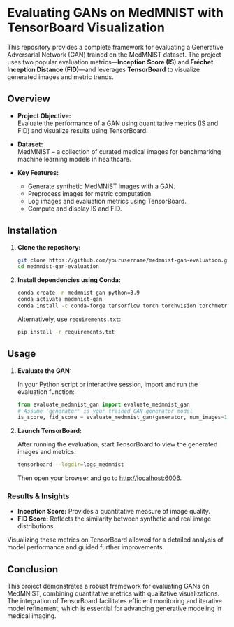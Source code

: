 # Evaluating GANs on MedMNIST with TensorBoard Visualization

This repository provides a complete framework for evaluating a Generative Adversarial Network (GAN) trained on the MedMNIST dataset. The project uses two popular evaluation metrics—**Inception Score (IS)** and **Fréchet Inception Distance (FID)**—and leverages **TensorBoard** to visualize generated images and metric trends.

## Overview

- **Project Objective:**  
  Evaluate the performance of a GAN using quantitative metrics (IS and FID) and visualize results using TensorBoard.
  
- **Dataset:**  
  MedMNIST – a collection of curated medical images for benchmarking machine learning models in healthcare.

- **Key Features:**
  - Generate synthetic MedMNIST images with a GAN.
  - Preprocess images for metric computation.
  - Log images and evaluation metrics using TensorBoard.
  - Compute and display IS and FID.
    
## Installation

1. **Clone the repository:**

   ```bash
   git clone https://github.com/yourusername/medmnist-gan-evaluation.git
   cd medmnist-gan-evaluation
   ```

2. **Install dependencies using Conda:**

   ```bash
   conda create -n medmnist-gan python=3.9
   conda activate medmnist-gan
   conda install -c conda-forge tensorflow torch torchvision torchmetrics tensorboard
   ```

   Alternatively, use `requirements.txt`:

   ```bash
   pip install -r requirements.txt
   ```

## Usage

1. **Evaluate the GAN:**

   In your Python script or interactive session, import and run the evaluation function:

   ```python
   from evaluate_medmnist_gan import evaluate_medmnist_gan
   # Assume 'generator' is your trained GAN generator model
   is_score, fid_score = evaluate_medmnist_gan(generator, num_images=100, latent_dim=100, device='cuda')
   ```

2. **Launch TensorBoard:**

   After running the evaluation, start TensorBoard to view the generated images and metrics:

   ```bash
   tensorboard --logdir=logs_medmnist
   ```
   Then open your browser and go to [http://localhost:6006](http://localhost:6006).


### Results & Insights
- **Inception Score:** Provides a quantitative measure of image quality.
- **FID Score:** Reflects the similarity between synthetic and real image distributions.
  
Visualizing these metrics on TensorBoard allowed for a detailed analysis of model performance and guided further improvements.

## Conclusion
This project demonstrates a robust framework for evaluating GANs on MedMNIST, combining quantitative metrics with qualitative visualizations. The integration of TensorBoard facilitates efficient monitoring and iterative model refinement, which is essential for advancing generative modeling in medical imaging.

 
